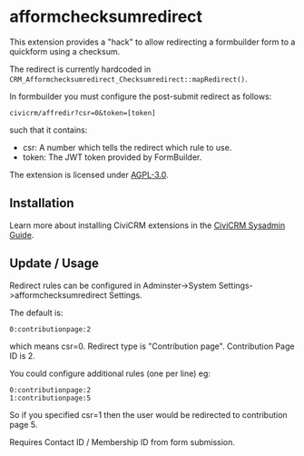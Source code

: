 # afformchecksumredirect

This extension provides a "hack" to allow redirecting a formbuilder form to a quickform using a checksum.

The redirect is currently hardcoded in `CRM_Afformchecksumredirect_Checksumredirect::mapRedirect()`.

In formbuilder you must configure the post-submit redirect as follows:

`civicrm/affredir?csr=0&token=[token]`

such that it contains:
 - csr: A number which tells the redirect which rule to use.
 - token: The JWT token provided by FormBuilder.


The extension is licensed under [AGPL-3.0](LICENSE.txt).

## Installation

Learn more about installing CiviCRM extensions in the [CiviCRM Sysadmin Guide](https://docs.civicrm.org/sysadmin/en/latest/customize/extensions/).

## Update / Usage

Redirect rules can be configured in Adminster->System Settings->afformchecksumredirect Settings.

The default is:

`0:contributionpage:2`

which means csr=0. Redirect type is "Contribution page". Contribution Page ID is 2.

You could configure additional rules (one per line) eg:

```
0:contributionpage:2
1:contributionpage:5
```

So if you specified csr=1 then the user would be redirected to contribution page 5.

Requires Contact ID / Membership ID from form submission.
